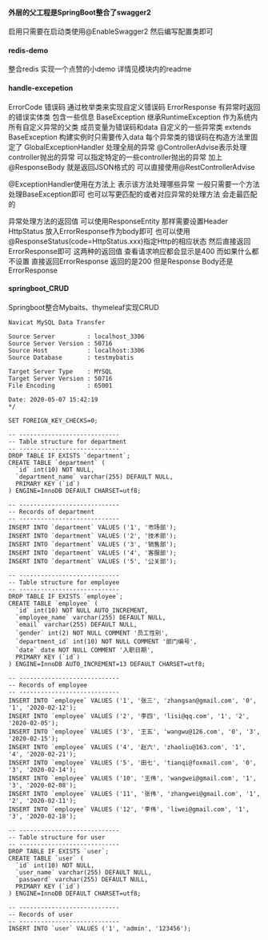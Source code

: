 #### 外层的父工程是SpringBoot整合了swagger2
启用只需要在启动类使用@EnableSwagger2
然后编写配置类即可
#### redis-demo
整合redis 实现一个点赞的小demo  详情见模块内的readme

#### handle-excepetion
ErrorCode 错误码 通过枚举类来实现自定义错误码
ErrorResponse 有异常时返回的错误实体类 包含一些信息
BaseException 继承RuntimeException 作为系统内所有自定义异常的父类
     成员变量为错误码和data
自定义的一些异常类 extends BaseException  构建实例时只需要传入data 每个异常类的错误码在构造方法里固定了
GlobalExceptionHandler 处理全局的异常 
@ControllerAdvise表示处理controller抛出的异常  可以指定特定的一些controller抛出的异常
加上 @ResponseBody 就是返回JSON格式的
可以直接使用@RestControllerAdvise

@ExceptionHandler使用在方法上 表示该方法处理哪些异常 一般只需要一个方法处理BaseException即可
也可以写更匹配的或者对应异常的处理方法  会走最匹配的

异常处理方法的返回值
可以使用ResponseEntity 那样需要设置Header HttpStatus 放入ErrorResponse作为body即可
也可以使用@ResponseStatus(code=HttpStatus.xxx)指定Http的相应状态 然后直接返回ErrorResponse即可
这两种的返回值 查看请求响应都会显示是400
而如果什么都不设置  直接返回ErrorResponse 返回的是200 但是Response Body还是ErrorResponse



#### springboot_CRUD
Springboot整合Mybaits、thymeleaf实现CRUD

```/*
Navicat MySQL Data Transfer

Source Server         : localhost_3306
Source Server Version : 50716
Source Host           : localhost:3306
Source Database       : testmybatis

Target Server Type    : MYSQL
Target Server Version : 50716
File Encoding         : 65001

Date: 2020-05-07 15:42:19
*/

SET FOREIGN_KEY_CHECKS=0;

-- ----------------------------
-- Table structure for department
-- ----------------------------
DROP TABLE IF EXISTS `department`;
CREATE TABLE `department` (
  `id` int(10) NOT NULL,
  `department_name` varchar(255) DEFAULT NULL,
  PRIMARY KEY (`id`)
) ENGINE=InnoDB DEFAULT CHARSET=utf8;

-- ----------------------------
-- Records of department
-- ----------------------------
INSERT INTO `department` VALUES ('1', '市场部');
INSERT INTO `department` VALUES ('2', '技术部');
INSERT INTO `department` VALUES ('3', '销售部');
INSERT INTO `department` VALUES ('4', '客服部');
INSERT INTO `department` VALUES ('5', '公关部');

-- ----------------------------
-- Table structure for employee
-- ----------------------------
DROP TABLE IF EXISTS `employee`;
CREATE TABLE `employee` (
  `id` int(10) NOT NULL AUTO_INCREMENT,
  `employee_name` varchar(255) DEFAULT NULL,
  `email` varchar(255) DEFAULT NULL,
  `gender` int(2) NOT NULL COMMENT '员工性别',
  `department_id` int(10) NOT NULL COMMENT '部门编号',
  `date` date NOT NULL COMMENT '入职日期',
  PRIMARY KEY (`id`)
) ENGINE=InnoDB AUTO_INCREMENT=13 DEFAULT CHARSET=utf8;

-- ----------------------------
-- Records of employee
-- ----------------------------
INSERT INTO `employee` VALUES ('1', '张三', 'zhangsan@gmail.com', '0', '1', '2020-02-12');
INSERT INTO `employee` VALUES ('2', '李四', 'lisi@qq.com', '1', '2', '2020-02-05');
INSERT INTO `employee` VALUES ('3', '王五', 'wangwu@126.com', '0', '3', '2020-02-15');
INSERT INTO `employee` VALUES ('4', '赵六', 'zhaoliu@163.com', '1', '4', '2020-02-21');
INSERT INTO `employee` VALUES ('5', '田七', 'tianqi@foxmail.com', '0', '3', '2020-02-14');
INSERT INTO `employee` VALUES ('10', '王伟', 'wangwei@gmail.com', '1', '3', '2020-02-08');
INSERT INTO `employee` VALUES ('11', '张伟', 'zhangwei@gmail.com', '1', '2', '2020-02-11');
INSERT INTO `employee` VALUES ('12', '李伟', 'liwei@gmail.com', '1', '3', '2020-02-18');

-- ----------------------------
-- Table structure for user
-- ----------------------------
DROP TABLE IF EXISTS `user`;
CREATE TABLE `user` (
  `id` int(10) NOT NULL,
  `user_name` varchar(255) DEFAULT NULL,
  `password` varchar(255) DEFAULT NULL,
  PRIMARY KEY (`id`)
) ENGINE=InnoDB DEFAULT CHARSET=utf8;

-- ----------------------------
-- Records of user
-- ----------------------------
INSERT INTO `user` VALUES ('1', 'admin', '123456');
